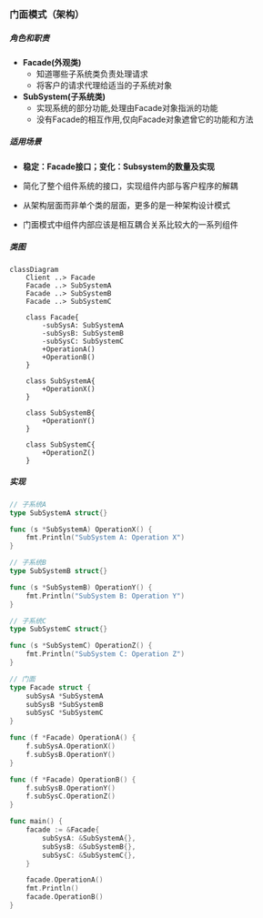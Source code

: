 ### 门面模式（架构）

##### 角色和职责

- **Facade(外观类)**
  - 知道哪些子系统类负责处理请求
  - 将客户的请求代理给适当的子系统对象
- **SubSystem(子系统类)**
  - 实现系统的部分功能,处理由Facade对象指派的功能
  - 没有Facade的相互作用,仅向Facade对象遮曾它的功能和方法

##### 适用场景

- **稳定：Facade接口；变化：Subsystem的数量及实现**

- 简化了整个组件系统的接口，实现组件内部与客户程序的解耦

- 从架构层面而非单个类的层面，更多的是一种架构设计模式

- 门面模式中组件内部应该是相互耦合关系比较大的一系列组件

##### 类图

```mermaid
classDiagram
    Client ..> Facade
    Facade ..> SubSystemA
    Facade ..> SubSystemB
    Facade ..> SubSystemC

    class Facade{
        -subSysA: SubSystemA
        -subSysB: SubSystemB
        -subSysC: SubSystemC
        +OperationA()
        +OperationB()
    }

    class SubSystemA{
        +OperationX()
    }

    class SubSystemB{
        +OperationY()    
    }

    class SubSystemC{
        +OperationZ()
    }
```

##### 实现

```go
// 子系统A
type SubSystemA struct{}

func (s *SubSystemA) OperationX() {
    fmt.Println("SubSystem A: Operation X")
}

// 子系统B
type SubSystemB struct{}

func (s *SubSystemB) OperationY() {
    fmt.Println("SubSystem B: Operation Y")
}

// 子系统C
type SubSystemC struct{}

func (s *SubSystemC) OperationZ() {
    fmt.Println("SubSystem C: Operation Z")
}

// 门面
type Facade struct {
    subSysA *SubSystemA
    subSysB *SubSystemB
    subSysC *SubSystemC
}

func (f *Facade) OperationA() {
    f.subSysA.OperationX()
    f.subSysB.OperationY()
}

func (f *Facade) OperationB() {
    f.subSysB.OperationY()
    f.subSysC.OperationZ()
}

func main() {
    facade := &Facade{
        subSysA: &SubSystemA{},
        subSysB: &SubSystemB{},
        subSysC: &SubSystemC{},
    }

    facade.OperationA()
    fmt.Println()
    facade.OperationB()
}
```
